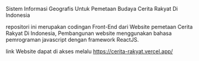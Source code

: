 Sistem Informasi Geografis Untuk Pemetaan Budaya Cerita Rakyat Di Indonesia

repositori ini merupakan codingan Front-End dari Website pemetaan Cerita Rakyat Di Indonesia, Pembangunan website menggunakan bahasa pemrograman javascript dengan framework ReactJS.

link Website dapat di akses melalu https://cerita-rakyat.vercel.app/
